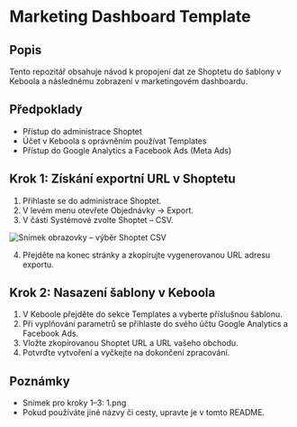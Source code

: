 # Marketing Dashboard Template

## Popis

Tento repozitář obsahuje návod k propojení dat ze Shoptetu do šablony v Keboola a následnému zobrazení v marketingovém dashboardu.

## Předpoklady

- Přístup do administrace Shoptet
- Účet v Keboola s oprávněním používat Templates
- Přístup do Google Analytics a Facebook Ads (Meta Ads)

## Krok 1: Získání exportní URL v Shoptetu

1. Přihlaste se do administrace Shoptet.
2. V levém menu otevřete Objednávky → Export.
3. V části Systémové zvolte Shoptet – CSV.

![Snímek obrazovky – výběr Shoptet CSV](1.png)

4. Přejděte na konec stránky a zkopírujte vygenerovanou URL adresu exportu.

## Krok 2: Nasazení šablony v Keboola

1. V Keboole přejděte do sekce Templates a vyberte příslušnou šablonu.
2. Při vyplňování parametrů se přihlaste do svého účtu Google Analytics a Facebook Ads.
3. Vložte zkopírovanou Shoptet URL a URL vašeho obchodu.
4. Potvrďte vytvoření a vyčkejte na dokončení zpracování.

## Poznámky

- Snímek pro kroky 1–3: 1.png
- Pokud používáte jiné názvy či cesty, upravte je v tomto README.
